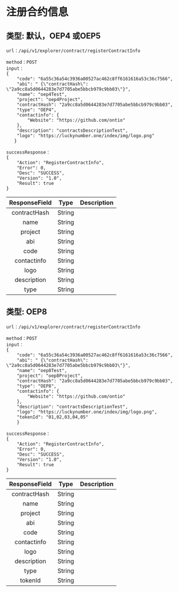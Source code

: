 # 注册合约信息

## 类型: 默认，OEP4 或OEP5

	url：/api/v1/explorer/contract/registerContractInfo

	method：POST
  	input：
	{
	    "code": "6a55c36a54c3936a00527ac462c8ff6161616a53c36c7566",
	    "abi": " {\"contractHash\": \"2a9cc8a5d0644283e7d7705abe5bbcb979c9bb03\"}",
	    "name": "oep4Test",
	    "project": "oep4Project",
	    "contractHash": "2a9cc8a5d0644283e7d7705abe5bbcb979c9bb03",
	    "type": "OEP4",
	    "contactinfo": {
	        "Website": "https://github.com/ontio"
		},
	    "description": "contractsDescriptionTest",
	    "logo": "https://luckynumber.one/index/img/logo.png"
       }

  	successResponse：
	{
	    "Action": "RegisterContractInfo",
	    "Error": 0,
	    "Desc": "SUCCESS",
	    "Version": "1.0",
	    "Result": true
	}

| ResponseField     |     Type |   Description   |
| :--------------: | :--------:| :------: |
| contractHash|   String|    |
| name|   String|  |
| project|   String|  |
| abi|   String|    |
| code|   String|    |
| contactinfo|	String|	  |
| logo|	String|	  |
| description|	String|	  |
| type|	String|	  |



## 类型: OEP8

	url：/api/v1/explorer/contract/registerContractInfo

	method：POST
  	input：
	{
	    "code": "6a55c36a54c3936a00527ac462c8ff6161616a53c36c7566",
	    "abi": " {\"contractHash\": \"2a9cc8a5d0644283e7d7705abe5bbcb979c9bb03\"}",
	    "name": "oep8Test",
	    "project": "oep8Project",
	    "contractHash": "2a9cc8a5d0644283e7d7705abe5bbcb979c9bb03",
	    "type": "OEP8",
	    "contactinfo": {
	        "Website": "https://github.com/ontio"
		},
	    "description": "contractsDescriptionTest",
	    "logo": "https://luckynumber.one/index/img/logo.png",
	    "tokenId": "01,02,03,04,05"
        }

  	successResponse：
	{
	    "Action": "RegisterContractInfo",
	    "Error": 0,
	    "Desc": "SUCCESS",
	    "Version": "1.0",
	    "Result": true
	}


| ResponseField     |     Type |   Description   |
| :--------------: | :--------:| :------: |
| contractHash|   String|    |
| name|   String|  |
| project|   String|  |
| abi|   String|    |
| code|   String|    |
| contactinfo|	String|	  |
| logo|	String|	  |
| description|	String|	  |
| type|	String|	  |
| tokenId|	String|	  |
